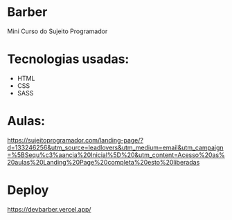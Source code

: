 # Barber
Mini Curso do Sujeito Programador 

# Tecnologias usadas:
- HTML
- CSS
- SASS

# Aulas:
https://sujeitoprogramador.com/landing-page/?d=133246256&utm_source=leadlovers&utm_medium=email&utm_campaign=%5BSequ%c3%aancia%20Inicial%5D%20&utm_content=Acesso%20as%20aulas%20Landing%20Page%20completa%20esto%20liberadas

# Deploy
https://devbarber.vercel.app/